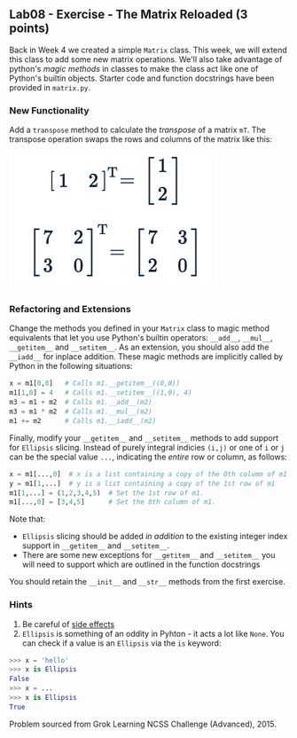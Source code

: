 ## Lab08 - Exercise - The Matrix Reloaded (3 points)

Back in Week 4 we created a simple `Matrix` class. This week, we will extend this class to add some new matrix operations. We'll also take advantage of python's *magic methods* in classes to make the class act like one of Python's builtin objects. Starter code and function docstrings have been provided in `matrix.py`.

### New Functionality

Add a `transpose` method to calculate the *transpose* of a matrix `mT`. The transpose operation swaps the rows and columns of the matrix like this:

![Figure 1](figure1.png)

### Refactoring and Extensions

Change the methods you defined in your `Matrix` class to magic method equivalents that let you use Python's builtin operators: `__add__`, `__mul__`, `__getitem__` and `__setitem__`. As an extension, you should also add the `__iadd__` for inplace addition. These magic methods are implicitly called by Python in the following situations:

```python
x = m1[0,0]   # Calls m1.__getitem__((0,0))
m1[1,0] = 4   # Calls m1.__setitem__((1,0), 4)
m3 = m1 + m2  # Calls m1.__add__(m2)
m3 = m1 * m2  # Calls m1.__mul__(m2)
m1 += m2      # Calls m1.__iadd__(m2)
```

Finally, modify your `__getitem__` and `__setitem__` methods to add support for `Ellipsis` slicing. Instead of purely integral indicies `(i,j)` or one of `i` or `j` can be the special value `...`, indicating the *entire* row or column, as follows:

```python
x = m1[...,0]  # x is a list containing a copy of the 0th column of m1
y = m1[1,...]  # y is a list containing a copy of the 1st row of m1
m1[1,...] = (1,2,3,4,5)  # Set the 1st row of m1.
m1[...,0] = [3,4,5]      # Set the 0th column of m1.
```

Note that:

* `Ellipsis` slicing should be added *in addition* to the existing integer index support in `__getitem__` and `__setitem__`.
* There are some new exceptions for `__getitem__` and `__setitem__` you will need to support which are outlined in the function docstrings

You should retain the `__init__` and `__str__` methods from the first exercise.

### Hints

1. Be careful of [side effects](https://www.youtube.com/watch?v=7AZhjQjYX9w)
2. `Ellipsis` is something of an oddity in Pyhton - it acts a lot like `None`. You can check if a value is an `Ellipsis` via the `is` keyword:

```python
>>> x = 'hello'
>>> x is Ellipsis
False
>>> x = ...
>>> x is Ellipsis
True
```

Problem sourced from Grok Learning NCSS Challenge (Advanced), 2015.
